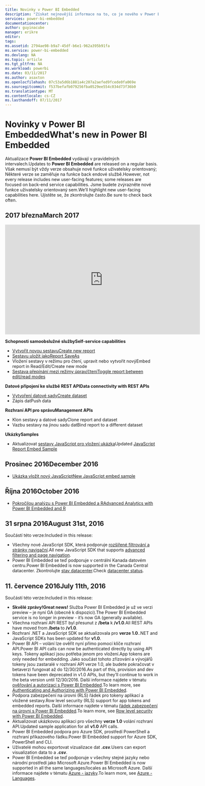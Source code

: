 ```yaml
---
title: Novinky v Power BI Embedded
description: "Získat nejnovější informace na to, co je nového v Power BI Embedded"
services: power-bi-embedded
documentationcenter: 
author: guyinacube
manager: erikre
editor: 
tags: 
ms.assetid: 2794ae98-b9a7-45df-b6e1-962a395b91fa
ms.service: power-bi-embedded
ms.devlang: NA
ms.topic: article
ms.tgt_pltfrm: NA
ms.workload: powerbi
ms.date: 03/11/2017
ms.author: asaxton
ms.openlocfilehash: 07c53a5d6b1881a4c207a2aefed9fcede0fa069e
ms.sourcegitcommit: f537befafb079256fba0529ee554c034d73f36b0
ms.translationtype: MT
ms.contentlocale: cs-CZ
ms.lasthandoff: 07/11/2017
---
```

# <a name="whats-new-in-power-bi-embedded"></a><span data-ttu-id="231a5-103">Novinky v Power BI Embedded</span><span class="sxs-lookup"><span data-stu-id="231a5-103">What's new in Power BI Embedded</span></span>

<span data-ttu-id="231a5-104">Aktualizace **Power BI Embedded** vydávají v pravidelných intervalech.</span><span class="sxs-lookup"><span data-stu-id="231a5-104">Updates to **Power BI Embedded** are released on a regular basis.</span></span> <span data-ttu-id="231a5-105">Však nemusí být vždy verze obsahuje nové funkce uživatelsky orientovaný; Některé verze se zaměřuje na funkce back endové službě.</span><span class="sxs-lookup"><span data-stu-id="231a5-105">However, not every release includes new user-facing features; some releases are focused on back-end service capabilities.</span></span> <span data-ttu-id="231a5-106">Jsme budete zvýrazněte nové funkce uživatelsky orientovaný sem.</span><span class="sxs-lookup"><span data-stu-id="231a5-106">We’ll highlight new user-facing capabilities here.</span></span> <span data-ttu-id="231a5-107">Ujistěte se, že zkontrolujte často.</span><span class="sxs-lookup"><span data-stu-id="231a5-107">Be sure to check back often.</span></span>

## <a name="march-2017"></a><span data-ttu-id="231a5-108">2017 března</span><span class="sxs-lookup"><span data-stu-id="231a5-108">March 2017</span></span>

<iframe width="640" height="360" src="https://www.youtube.com/embed/ibuN4DzCl5c?showinfo=0" frameborder="0" allowfullscreen></iframe>

<span data-ttu-id="231a5-109">**Schopnosti samoobslužné služby**</span><span class="sxs-lookup"><span data-stu-id="231a5-109">**Self-service capabilities**</span></span>

* [<span data-ttu-id="231a5-110">Vytvořit novou sestavu</span><span class="sxs-lookup"><span data-stu-id="231a5-110">Create new report</span></span>](power-bi-embedded-create-report-from-dataset.md)
* [<span data-ttu-id="231a5-111">Sestavu uložit jako</span><span class="sxs-lookup"><span data-stu-id="231a5-111">Report SaveAs</span></span>](power-bi-embedded-save-reports.md)
* <span data-ttu-id="231a5-112">Vložení sestavy v režimu pro čtení, upravit nebo vytvořit nový</span><span class="sxs-lookup"><span data-stu-id="231a5-112">Embed report in Read/Edit/Create new mode</span></span> 
* [<span data-ttu-id="231a5-113">Sestava přepínání mezi režimy úprav/čtení</span><span class="sxs-lookup"><span data-stu-id="231a5-113">Toggle report between edit/read modes</span></span>](power-bi-embedded-toggle-mode.md)

<span data-ttu-id="231a5-114">**Datové připojení ke službě REST API**</span><span class="sxs-lookup"><span data-stu-id="231a5-114">**Data connectivity with REST APIs**</span></span>

* [<span data-ttu-id="231a5-115">Vytvoření datové sady</span><span class="sxs-lookup"><span data-stu-id="231a5-115">Create dataset</span></span>](https://msdn.microsoft.com/library/azure/mt778875.aspx)
* <span data-ttu-id="231a5-116">Zápis dat</span><span class="sxs-lookup"><span data-stu-id="231a5-116">Push data</span></span> 

<span data-ttu-id="231a5-117">**Rozhraní API pro správu**</span><span class="sxs-lookup"><span data-stu-id="231a5-117">**Management APIs**</span></span>

* <span data-ttu-id="231a5-118">Klon sestavy a datové sady</span><span class="sxs-lookup"><span data-stu-id="231a5-118">Clone report and dataset</span></span>
* <span data-ttu-id="231a5-119">Vazbu sestavy na jinou sadu dat</span><span class="sxs-lookup"><span data-stu-id="231a5-119">Bind report to a different dataset</span></span>

<span data-ttu-id="231a5-120">**Ukázky**</span><span class="sxs-lookup"><span data-stu-id="231a5-120">**Samples**</span></span>

* <span data-ttu-id="231a5-121">Aktualizovat [sestavy JavaScript pro vložení ukázka](https://microsoft.github.io/PowerBI-JavaScript/demo)</span><span class="sxs-lookup"><span data-stu-id="231a5-121">Updated [JavaScript Report Embed Sample](https://microsoft.github.io/PowerBI-JavaScript/demo)</span></span>

## <a name="december-2016"></a><span data-ttu-id="231a5-122">Prosinec 2016</span><span class="sxs-lookup"><span data-stu-id="231a5-122">December 2016</span></span>

* [<span data-ttu-id="231a5-123">Ukázka vložit nový JavaScript</span><span class="sxs-lookup"><span data-stu-id="231a5-123">New JavaScript embed sample</span></span>](https://microsoft.github.io/PowerBI-JavaScript/demo/)

## <a name="october-2016"></a><span data-ttu-id="231a5-124">Října 2016</span><span class="sxs-lookup"><span data-stu-id="231a5-124">October 2016</span></span>

* [<span data-ttu-id="231a5-125">Pokročilou analýzu s Power BI Embedded a R</span><span class="sxs-lookup"><span data-stu-id="231a5-125">Advanced Analytics with Power BI Embedded and R</span></span>](https://powerbi.microsoft.com/blog/r-in-pbie/)

## <a name="august-31st-2016"></a><span data-ttu-id="231a5-126">31 srpna 2016</span><span class="sxs-lookup"><span data-stu-id="231a5-126">August 31st, 2016</span></span>
<span data-ttu-id="231a5-127">Součástí této verze:</span><span class="sxs-lookup"><span data-stu-id="231a5-127">Included in this release:</span></span>

* <span data-ttu-id="231a5-128">Všechny nové JavaScript SDK, která podporuje [rozšířené filtrování a stránky navigační](power-bi-embedded-interact-with-reports.md).</span><span class="sxs-lookup"><span data-stu-id="231a5-128">All new JavaScript SDK that supports [advanced filtering and page navigation](power-bi-embedded-interact-with-reports.md).</span></span>
* <span data-ttu-id="231a5-129">Power BI Embedded se teď podporuje v centrální Kanada datovém centru.</span><span class="sxs-lookup"><span data-stu-id="231a5-129">Power BI Embedded is now supported in the Canada Central datacenter.</span></span> <span data-ttu-id="231a5-130">Zkontrolujte [stav datacenter](https://azure.microsoft.com/status/).</span><span class="sxs-lookup"><span data-stu-id="231a5-130">Check [datacenter status](https://azure.microsoft.com/status/).</span></span>

## <a name="july-11th-2016"></a><span data-ttu-id="231a5-131">11. července 2016</span><span class="sxs-lookup"><span data-stu-id="231a5-131">July 11th, 2016</span></span>
<span data-ttu-id="231a5-132">Součástí této verze:</span><span class="sxs-lookup"><span data-stu-id="231a5-132">Included in this release:</span></span>

* <span data-ttu-id="231a5-133">**Skvělé zprávy!**</span><span class="sxs-lookup"><span data-stu-id="231a5-133">**Great news!**</span></span> <span data-ttu-id="231a5-134">Služba Power BI Embedded je už ve verzi preview – je nyní GA (obecně k dispozici).</span><span class="sxs-lookup"><span data-stu-id="231a5-134">The Power BI Embedded service is no longer in preview - it’s now GA (generally available).</span></span>  
* <span data-ttu-id="231a5-135">Všechna rozhraní API REST byl přesunut z **/beta** k **/v1.0**.</span><span class="sxs-lookup"><span data-stu-id="231a5-135">All REST APIs have moved from **/beta** to **/v1.0**.</span></span>
* <span data-ttu-id="231a5-136">Rozhraní .NET a JavaScript SDK se aktualizovala pro **verze 1.0**.</span><span class="sxs-lookup"><span data-stu-id="231a5-136">.NET and JavaScript SDKs has been updated for **v1.0**.</span></span>
* <span data-ttu-id="231a5-137">Power BI API – volání lze ověřit nyní přímo pomocí klíče rozhraní API.</span><span class="sxs-lookup"><span data-stu-id="231a5-137">Power BI API calls can now be authenticated directly by using API keys.</span></span> <span data-ttu-id="231a5-138">Tokeny aplikací jsou potřeba jenom pro vložení.</span><span class="sxs-lookup"><span data-stu-id="231a5-138">App tokens are only needed for embedding.</span></span> <span data-ttu-id="231a5-139">Jako součást tohoto zřizování a vývojářů tokeny jsou zastaralé v rozhraní API verze 1.0, ale budete pokračovat v betaverzi fungovat až do 12/30/2016.</span><span class="sxs-lookup"><span data-stu-id="231a5-139">As part of this, provision and dev tokens have been deprecated in v1.0 APIs, but they’ll continue to work in the beta version until 12/30/2016.</span></span> <span data-ttu-id="231a5-140">Další informace najdete v tématu [ověřování a autorizaci s Power BI Embedded](power-bi-embedded-app-token-flow.md).</span><span class="sxs-lookup"><span data-stu-id="231a5-140">To learn more, see [Authenticating and Authorizing with Power BI Embedded](power-bi-embedded-app-token-flow.md).</span></span>
* <span data-ttu-id="231a5-141">Podpora zabezpečení na úrovni (RLS) řádek pro tokeny aplikací a vložené sestavy.</span><span class="sxs-lookup"><span data-stu-id="231a5-141">Row level security (RLS) support for app tokens and embedded reports.</span></span> <span data-ttu-id="231a5-142">Další informace najdete v tématu [řádek zabezpečení na úrovni s Power BI Embedded](power-bi-embedded-rls.md).</span><span class="sxs-lookup"><span data-stu-id="231a5-142">To learn more, see [Row level security with Power BI Embedded](power-bi-embedded-rls.md).</span></span>
* <span data-ttu-id="231a5-143">Aktualizovat ukázkovou aplikaci pro všechny **verze 1.0** volání rozhraní API.</span><span class="sxs-lookup"><span data-stu-id="231a5-143">Updated sample application for all **v1.0** API calls.</span></span>
* <span data-ttu-id="231a5-144">Power BI Embedded podpora pro Azure SDK, prostředí PowerShell a rozhraní příkazového řádku.</span><span class="sxs-lookup"><span data-stu-id="231a5-144">Power BI Embedded support for Azure SDK, PowerShell and CLI.</span></span>
* <span data-ttu-id="231a5-145">Uživatelé mohou exportovat vizualizace dat **.csv**.</span><span class="sxs-lookup"><span data-stu-id="231a5-145">Users can export visualization data to a **.csv**.</span></span>
* <span data-ttu-id="231a5-146">Power BI Embedded se teď podporuje v všechny stejné jazyky nebo národní prostředí jako Microsoft Azure.</span><span class="sxs-lookup"><span data-stu-id="231a5-146">Power BI Embedded is now supported in all the same languages/locales as Microsoft Azure.</span></span> <span data-ttu-id="231a5-147">Další informace najdete v tématu [Azure - jazyky](http://social.technet.microsoft.com/wiki/contents/articles/4234.windows-azure-extent-of-localization.aspx).</span><span class="sxs-lookup"><span data-stu-id="231a5-147">To learn more, see  [Azure - Languages](http://social.technet.microsoft.com/wiki/contents/articles/4234.windows-azure-extent-of-localization.aspx).</span></span>

